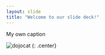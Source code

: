 ```yaml
---
layout: slide
title: "Welcome to our slide deck!"
---
```


My own caption

![dojocat](https://octodex.github.com/images/dojocat.jpg)
{: .center}
